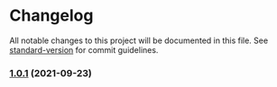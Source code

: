 # Changelog

All notable changes to this project will be documented in this file. See [standard-version](https://github.com/conventional-changelog/standard-version) for commit guidelines.

### [1.0.1](https://github.com/LeonardoDaFonsecaEsteves/toolkit-json/compare/v1.0.0...v1.0.1) (2021-09-23)
